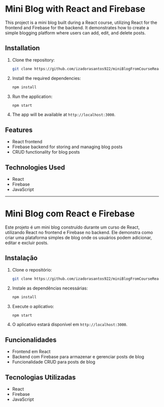 # Mini Blog with React and Firebase

This project is a mini blog built during a React course, utilizing React for the frontend and Firebase for the backend. It demonstrates how to create a simple blogging platform where users can add, edit, and delete posts.

## Installation

1. Clone the repository:
    ```bash
    git clone https://github.com/izadorasantos922/miniBlogFromCourseReactjs.git
    ```

2. Install the required dependencies:
    ```bash
    npm install
    ```

3. Run the application:
    ```bash
    npm start
    ```

4. The app will be available at `http://localhost:3000`.

## Features

- React frontend
- Firebase backend for storing and managing blog posts
- CRUD functionality for blog posts

## Technologies Used

- React
- Firebase
- JavaScript

---

# Mini Blog com React e Firebase

Este projeto é um mini blog construído durante um curso de React, utilizando React no frontend e Firebase no backend. Ele demonstra como criar uma plataforma simples de blog onde os usuários podem adicionar, editar e excluir posts.

## Instalação

1. Clone o repositório:
    ```bash
    git clone https://github.com/izadorasantos922/miniBlogFromCourseReactjs.git
    ```

2. Instale as dependências necessárias:
    ```bash
    npm install
    ```

3. Execute o aplicativo:
    ```bash
    npm start
    ```

4. O aplicativo estará disponível em `http://localhost:3000`.

## Funcionalidades

- Frontend em React
- Backend com Firebase para armazenar e gerenciar posts de blog
- Funcionalidade CRUD para posts de blog

## Tecnologias Utilizadas

- React
- Firebase
- JavaScript